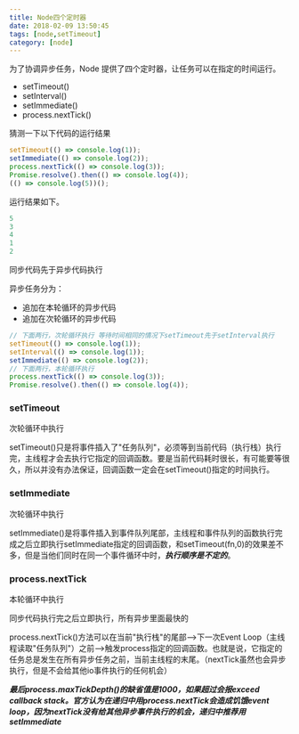```yaml
---
title: Node四个定时器
date: 2018-02-09 13:50:45
tags: [node,setTimeout]
category: [node]
---
```

为了协调异步任务，Node 提供了四个定时器，让任务可以在指定的时间运行。
* setTimeout()
* setInterval()
* setImmediate()
* process.nextTick()

猜测一下以下代码的运行结果
```javascript
setTimeout(() => console.log(1));
setImmediate(() => console.log(2));
process.nextTick(() => console.log(3));
Promise.resolve().then(() => console.log(4));
(() => console.log(5))();
```
运行结果如下。
```javascript
5
3
4
1
2
```
同步代码先于异步代码执行

异步任务分为：
* 追加在本轮循环的异步代码
* 追加在次轮循环的异步代码

```javascript
// 下面两行，次轮循环执行 等待时间相同的情况下setTimeout先于setInterval执行
setTimeout(() => console.log(1));
setInterval(() => console.log(1));
setImmediate(() => console.log(2));
// 下面两行，本轮循环执行
process.nextTick(() => console.log(3));
Promise.resolve().then(() => console.log(4));
```

### setTimeout
次轮循环中执行

setTimeout()只是将事件插入了"任务队列"，必须等到当前代码（执行栈）执行完，主线程才会去执行它指定的回调函数。要是当前代码耗时很长，有可能要等很久，所以并没有办法保证，回调函数一定会在setTimeout()指定的时间执行。
### setImmediate
次轮循环中执行

setImmediate()是将事件插入到事件队列尾部，主线程和事件队列的函数执行完成之后立即执行setImmediate指定的回调函数，和setTimeout(fn,0)的效果差不多，但是当他们同时在同一个事件循环中时，**_执行顺序是不定的_**。
### process.nextTick
本轮循环中执行

同步代码执行完之后立即执行，所有异步里面最快的

process.nextTick()方法可以在当前"执行栈"的尾部-->下一次Event Loop（主线程读取"任务队列"）之前-->触发process指定的回调函数。也就是说，它指定的任务总是发生在所有异步任务之前，当前主线程的末尾。（nextTick虽然也会异步执行，但是不会给其他io事件执行的任何机会）
 
**_最后process.maxTickDepth()的缺省值是1000，如果超过会报exceed callback stack。官方认为在递归中用process.nextTick会造成饥饿event loop，因为nextTick没有给其他异步事件执行的机会，递归中推荐用setImmediate_**
